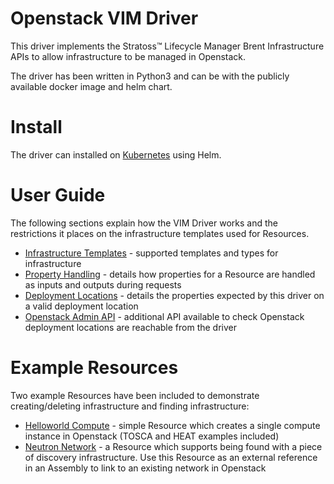 # Openstack VIM Driver

This driver implements the Stratoss&trade; Lifecycle Manager Brent Infrastructure APIs to allow infrastructure to be managed in Openstack.

The driver has been written in Python3 and can be with the publicly available docker image and helm chart.

# Install

The driver can installed on [Kubernetes](./k8s-install.md) using Helm.

# User Guide

The following sections explain how the VIM Driver works and the restrictions it places on the infrastructure templates used for Resources.

- [Infrastructure Templates](infrastructure-templates.md) - supported templates and types for infrastructure
- [Property Handling](property-handling.md) - details how properties for a Resource are handled as inputs and outputs during requests
- [Deployment Locations](deployment-locations.md) - details the properties expected by this driver on a valid deployment location
- [Openstack Admin API](os-admin-api.md) - additional API available to check Openstack deployment locations are reachable from the driver

# Example Resources

Two example Resources have been included to demonstrate creating/deleting infrastructure and finding infrastructure:

- [Helloworld Compute](./reference/example-resources/helloworld-compute/Readme.md) - simple Resource which creates a single compute instance in Openstack (TOSCA and HEAT examples included)
- [Neutron Network](./reference/example-resources/neutron-network/Readme.md) - a Resource which supports being found with a piece of discovery infrastructure. Use this Resource as an external reference in an Assembly to link to an existing network in Openstack
